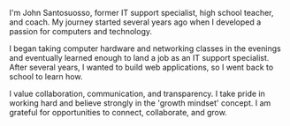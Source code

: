 I'm John Santosuosso, former IT support specialist, high school teacher, and coach. My journey started several years ago when I developed a passion for computers and technology.

I began taking computer hardware and networking classes in the evenings and eventually learned enough to land a job as an IT support specialist. After several years, I wanted to build web applications, so I went back to school to learn how.

I value collaboration, communication, and transparency. I take pride in working hard and believe strongly in the 'growth mindset' concept. I am grateful for opportunities to connect, collaborate, and grow.
